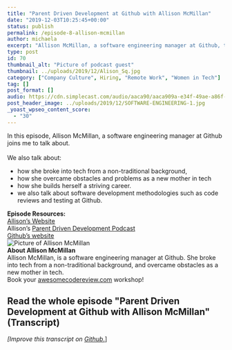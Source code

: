 ```yaml
---
title: "Parent Driven Development at Github with Allison McMillan"
date: "2019-12-03T10:25:45+00:00"
status: publish
permalink: /episode-8-allison-mcmillan
author: michaela
excerpt: "Allison McMillan, a software engineering manager at Github, tells us broke into tech and overcame problems as a working mother."
type: post
id: 70
thumbnail_alt: "Picture of podcast guest"
thumbnail: ../uploads/2019/12/Alison_Sq.jpg
category: ["Company Culture", Hiring, "Remote Work", "Women in Tech"]
tag: []
post_format: []
audio: https://cdn.simplecast.com/audio/aaca90/aaca909a-e34f-49ae-a86f-f59e4fa807f0/1aa1f746-4254-4211-9875-5b78ec277f40/allison-mcmilan-episode-8-ready_tc.mp3
post_header_image: ../uploads/2019/12/SOFTWARE-ENGINEERING-1.jpg
_yoast_wpseo_content_score:
  - "30"
---
```


<div class="episode-about">
In this episode, Allison McMillan, a software engineering manager at Github joins me to talk about.
<br/> <br/>We also talk about:
<ul>
<li> how she broke into tech from a non-traditional background,</li>
<li> how she overcame obstacles and problems as a new mother in tech</li>
<li> how she builds herself a striving career.</li>
<li> we also talk about software development methodologies such as code reviews and testing at Github.</li>
</ul>
</div>
<div class=" episode-links">
<b>Episode Resources:</b><br/>
<a href="http://daydreamsinruby.com/">Allison’s Website</a><br/>
Allison’s  <a href="https://www.parentdrivendevelopment.com/">Parent Driven Development Podcast</a><br/>
<a href="https://github.com/">Github’s website</a><br/>
</div>

<div class="row pt-2 align-items-center">
<div class="col-4 guest-picture">
<img src="../uploads/2019/12/Alison_Sq.jpg" alt="Picture of Allison McMillan"/>
</div>
<div class="col-8 guest-about">
<b>About Allison McMillan</b><br/>
Allison McMillan, is a software engineering manager at Github. She broke into tech from a non-traditional background,
and overcame obstacles as a new mother in tech.
</div>
</div>

<div class="sponsorship">
Book your <a href="https://www.michaelagreiler.com/workshops">awesomecodereview.com</a> workshop!
</div>

## Read the whole episode "Parent Driven Development at Github with Allison McMillan" (Transcript)

_\[Improve this transcript on [Github](https://github.com/mgreiler/se-unlocked/tree/master/Transcripts)_[.](https://github.com/mgreiler/se-unlocked/tree/master/Transcripts)\]
